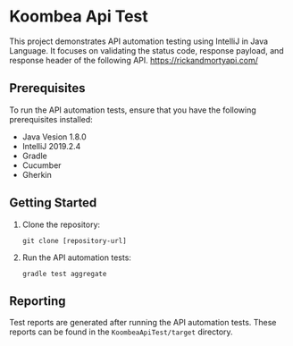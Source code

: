# Koombea Api Test

This project demonstrates API automation testing using IntelliJ in Java Language. It focuses on validating the status code, response payload, and response header of the following API. https://rickandmortyapi.com/

## Prerequisites

To run the API automation tests, ensure that you have the following prerequisites installed:

- Java Vesion 1.8.0
- IntelliJ 2019.2.4
- Gradle
- Cucumber
- Gherkin

## Getting Started

1. Clone the repository:

   ```shell
   git clone [repository-url]
   ```


2. Run the API automation tests:

   ```shell
   gradle test aggregate
   ```

## Reporting

Test reports are generated after running the API automation tests. These reports can be found in the `KoombeaApiTest/target` directory.
